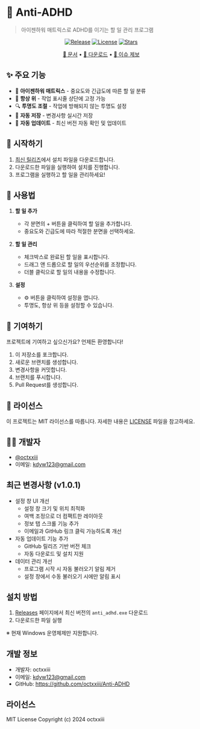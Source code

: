 # 🎯 Anti-ADHD

> 아이젠하워 매트릭스로 ADHD를 이기는 할 일 관리 프로그램

<div align="center">
  
[![Release](https://img.shields.io/github/v/release/octxxiii/Anti-ADHD)](https://github.com/octxxiii/Anti-ADHD/releases)
[![License](https://img.shields.io/github/license/octxxiii/Anti-ADHD)](https://github.com/octxxiii/Anti-ADHD/blob/main/LICENSE)
[![Stars](https://img.shields.io/github/stars/octxxiii/Anti-ADHD?style=social)](https://github.com/octxxiii/Anti-ADHD/stargazers)

[📖 문서](https://octxxiii.github.io/Anti-ADHD) •
[🚀 다운로드](https://github.com/octxxiii/Anti-ADHD/releases/latest) •
[🐛 이슈 제보](https://github.com/octxxiii/Anti-ADHD/issues)

</div>

## ✨ 주요 기능

- 🎯 **아이젠하워 매트릭스** - 중요도와 긴급도에 따른 할 일 분류
- 📌 **항상 위** - 작업 표시줄 상단에 고정 가능
- 🔍 **투명도 조절** - 작업에 방해되지 않는 투명도 설정
- 💾 **자동 저장** - 변경사항 실시간 저장
- 🔄 **자동 업데이트** - 최신 버전 자동 확인 및 업데이트

## 🚀 시작하기

1. [최신 릴리즈](https://github.com/octxxiii/Anti-ADHD/releases/latest)에서 설치 파일을 다운로드합니다.
2. 다운로드한 파일을 실행하여 설치를 진행합니다.
3. 프로그램을 실행하고 할 일을 관리하세요!

## 🎨 사용법

1. **할 일 추가**
   - 각 분면의 + 버튼을 클릭하여 할 일을 추가합니다.
   - 중요도와 긴급도에 따라 적절한 분면을 선택하세요.

2. **할 일 관리**
   - 체크박스로 완료된 할 일을 표시합니다.
   - 드래그 앤 드롭으로 할 일의 우선순위를 조정합니다.
   - 더블 클릭으로 할 일의 내용을 수정합니다.

3. **설정**
   - ⚙️ 버튼을 클릭하여 설정을 엽니다.
   - 투명도, 항상 위 등을 설정할 수 있습니다.

## 🤝 기여하기

프로젝트에 기여하고 싶으신가요? 언제든 환영합니다!

1. 이 저장소를 포크합니다.
2. 새로운 브랜치를 생성합니다.
3. 변경사항을 커밋합니다.
4. 브랜치를 푸시합니다.
5. Pull Request를 생성합니다.

## 📝 라이선스

이 프로젝트는 MIT 라이선스를 따릅니다. 자세한 내용은 [LICENSE](LICENSE) 파일을 참고하세요.

## 👨‍💻 개발자

- [@octxxiii](https://github.com/octxxiii)
- 이메일: [kdyw123@gmail.com](mailto:kdyw123@gmail.com)

## 최근 변경사항 (v1.0.1)

- 설정 창 UI 개선
  - 설정 창 크기 및 위치 최적화
  - 여백 조정으로 더 컴팩트한 레이아웃
  - 정보 탭 스크롤 기능 추가
  - 이메일과 GitHub 링크 클릭 가능하도록 개선
- 자동 업데이트 기능 추가
  - GitHub 릴리즈 기반 버전 체크
  - 자동 다운로드 및 설치 지원
- 데이터 관리 개선
  - 프로그램 시작 시 자동 불러오기 알림 제거
  - 설정 창에서 수동 불러오기 시에만 알림 표시

## 설치 방법

1. [Releases](https://github.com/octxxiii/Anti-ADHD/releases) 페이지에서 최신 버전의 `anti_adhd.exe` 다운로드
2. 다운로드한 파일 실행

※ 현재 Windows 운영체제만 지원합니다.

## 개발 정보

- 개발자: octxxiii
- 이메일: kdyw123@gmail.com
- GitHub: https://github.com/octxxiii/Anti-ADHD

## 라이선스

MIT License
Copyright (c) 2024 octxxiii
